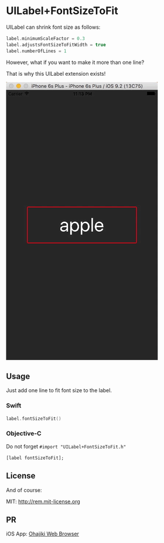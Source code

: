 # UILabel+FontSizeToFit

UILabel can shrink font size as follows:

```swift
label.minimumScaleFactor = 0.3
label.adjustsFontSizeToFitWidth = true
label.numberOfLines = 1
```

However, what if you want to make it more than one line?

That is why this UILabel extension exists!

![demo](https://raw.githubusercontent.com/ShingoFukuyama/UILabel-FontSizeToFit/master/fontSizeToFit.gif)

## Usage

Just add one line to fit font size to the label.

### Swift

```swift
label.fontSizeToFit()
```

### Objective-C

Do not forget `#import "UILabel+FontSizeToFit.h"`

```objc
[label fontSizeToFit];
```


## License

And of course:

MIT: http://rem.mit-license.org


## PR

iOS App: [Ohajiki Web Browser](https://itunes.apple.com/app/id1039646068?mt=8)
